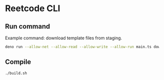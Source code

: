 # Reetcode CLI

## Run command

Example command: download template files from staging.

```sh
deno run --allow-net --allow-read --allow-write --allow-run main.ts download --problem=github-file-tree-load-on-interaction --template=vite-react-ts --apiUrl=https://staging.reetcode.com/api --overwrite
```

## Compile

```sh
./build.sh
```
